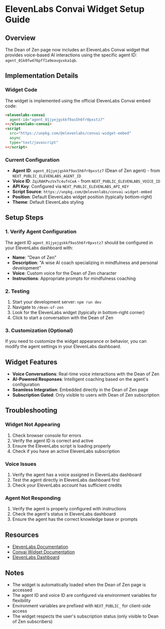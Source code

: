 # ElevenLabs Convai Widget Setup Guide

## Overview

The Dean of Zen page now includes an ElevenLabs Convai widget that provides voice-based AI interactions using the specific agent ID: `agent_01k0fw476pff1a9eavgvxka1qb`.

## Implementation Details

### Widget Code

The widget is implemented using the official ElevenLabs Convai embed code:

```html
<elevenlabs-convai
  agent-id="agent_01jyejgskkf9as5h6fr0pxstz7"
></elevenlabs-convai>
<script
  src="https://unpkg.com/@elevenlabs/convai-widget-embed"
  async
  type="text/javascript"
></script>
```

### Current Configuration

- **Agent ID**: `agent_01jyejgskkf9as5h6fr0pxstz7` (Dean of Zen agent) - from `NEXT_PUBLIC_ELEVENLABS_AGENT_ID`
- **Voice ID**: `ZqiRAKPvzVxTc4ufnCeA` - from `NEXT_PUBLIC_ELEVENLABS_VOICE_ID`
- **API Key**: Configured via `NEXT_PUBLIC_ELEVENLABS_API_KEY`
- **Script Source**: `https://unpkg.com/@elevenlabs/convai-widget-embed`
- **Position**: Default ElevenLabs widget position (typically bottom-right)
- **Theme**: Default ElevenLabs styling

## Setup Steps

### 1. Verify Agent Configuration

The agent ID `agent_01jyejgskkf9as5h6fr0pxstz7` should be configured in your ElevenLabs dashboard with:

- **Name**: "Dean of Zen"
- **Description**: "A wise AI coach specializing in mindfulness and personal development"
- **Voice**: Custom voice for the Dean of Zen character
- **Instructions**: Appropriate prompts for mindfulness coaching

### 2. Testing

1. Start your development server: `npm run dev`
2. Navigate to `/dean-of-zen`
3. Look for the ElevenLabs widget (typically in bottom-right corner)
4. Click to start a conversation with the Dean of Zen

### 3. Customization (Optional)

If you need to customize the widget appearance or behavior, you can modify the agent settings in your ElevenLabs dashboard.

## Widget Features

- **Voice Conversations**: Real-time voice interactions with the Dean of Zen
- **AI-Powered Responses**: Intelligent coaching based on the agent's configuration
- **Seamless Integration**: Embedded directly in the Dean of Zen page
- **Subscription Gated**: Only visible to users with Dean of Zen subscription

## Troubleshooting

### Widget Not Appearing

1. Check browser console for errors
2. Verify the agent ID is correct and active
3. Ensure the ElevenLabs script is loading properly
4. Check if you have an active ElevenLabs subscription

### Voice Issues

1. Verify the agent has a voice assigned in ElevenLabs dashboard
2. Test the agent directly in ElevenLabs dashboard first
3. Check your ElevenLabs account has sufficient credits

### Agent Not Responding

1. Verify the agent is properly configured with instructions
2. Check the agent's status in ElevenLabs dashboard
3. Ensure the agent has the correct knowledge base or prompts

## Resources

- [ElevenLabs Documentation](https://elevenlabs.io/docs)
- [Convai Widget Documentation](https://elevenlabs.io/docs/conversational-ai/overview)
- [ElevenLabs Dashboard](https://elevenlabs.io/dashboard)

## Notes

- The widget is automatically loaded when the Dean of Zen page is accessed
- The agent ID and voice ID are configured via environment variables for flexibility
- Environment variables are prefixed with `NEXT_PUBLIC_` for client-side access
- The widget respects the user's subscription status (only visible to Dean of Zen subscribers)
